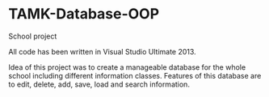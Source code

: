 # TAMK-Database-OOP
School project

All code has been written in Visual Studio Ultimate 2013.

Idea of this project was to create a manageable database for the whole school including different information classes.
Features of this database are to edit, delete, add, save, load and search information.
